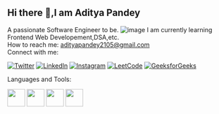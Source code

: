 ## Hi there 👋,I am Aditya Pandey
A passionate Software Engineer to be.
![image](https://github.com/user-attachments/assets/b72091cd-b4b0-4102-98a0-8013b05f5861)
I am currently learning Frontend Web Developement,DSA,etc.
<br/>
How to reach me:
adityapandey2105@gmail.com
<br/>
Connect with me:

[![Twitter](https://img.shields.io/badge/Twitter-1DA1F2?style=for-the-badge&logo=twitter&logoColor=white)](https://twitter.com/AdityaP92697804)
[![LinkedIn](https://img.shields.io/badge/LinkedIn-0A66C2?style=for-the-badge&logo=linkedin&logoColor=white)](https://www.linkedin.com/in/aditya-pandey-896106228/)
[![Instagram](https://img.shields.io/badge/Instagram-E4405F?style=for-the-badge&logo=instagram&logoColor=white)](https://instagram.com/notyourraaditya)
[![LeetCode](https://img.shields.io/badge/LeetCode-FFA116?style=for-the-badge&logo=leetcode&logoColor=black)](https://leetcode.com/csAditya7/)
[![GeeksforGeeks](https://img.shields.io/badge/GeeksforGeeks-2F8D46?style=for-the-badge&logo=geeksforgeeks&logoColor=white)](https://auth.geeksforgeeks.org/user/adityapana0ue/)

 Languages and Tools:

<img src="https://cdn.jsdelivr.net/gh/devicons/devicon/icons/html5/html5-original.svg" width="40"/> 
<img src="https://cdn.jsdelivr.net/gh/devicons/devicon/icons/css3/css3-original.svg" width="40"/>
<img src="https://cdn.jsdelivr.net/gh/devicons/devicon/icons/javascript/javascript-original.svg" width="40"/>
<img src="https://cdn.jsdelivr.net/gh/devicons/devicon/icons/java/java-original.svg" width="40"/>


<br>
<!--
**CSaditya7/csAditya7** is a ✨ _special_ ✨ repository because its `README.md` (this file) appears on your GitHub profile.

Here are some ideas to get you started:

- 🔭 I’m currently working on ...
- 🌱 I’m currently learning ...
- 👯 I’m looking to collaborate on ...
- 🤔 I’m looking for help with ...
- 💬 Ask me about ...
- 📫 How to reach me: ...
- 😄 Pronouns: ...
- ⚡ Fun fact: ...
-->
